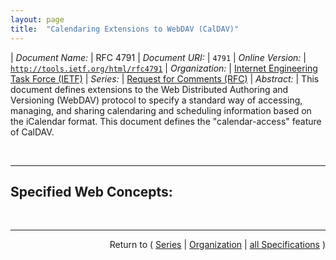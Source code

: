 ```yaml
---
layout: page
title:  "Calendaring Extensions to WebDAV (CalDAV)"
---
```


| *Document Name:* | RFC 4791
| *Document URI:* | `4791`
| *Online Version:* | [`http://tools.ietf.org/html/rfc4791`](http://tools.ietf.org/html/rfc4791)
| *Organization:* | [Internet Engineering Task Force (IETF)](..  "List of specification series by this organization")
| *Series:* | [Request for Comments (RFC)](.  "List of specifications in this series")
| *Abstract:* | This document defines extensions to the Web Distributed Authoring and Versioning (WebDAV) protocol to specify a standard way of accessing, managing, and sharing calendaring and scheduling information based on the iCalendar format. This document defines the "calendar-access" feature of CalDAV.

<br/>
<hr/>

## Specified Web Concepts:



<br/>
<hr/>

<p style="text-align: right">Return to ( <a href="./">Series</a> | <a href="../">Organization</a> | <a href="../../">all Specifications</a> )</p>